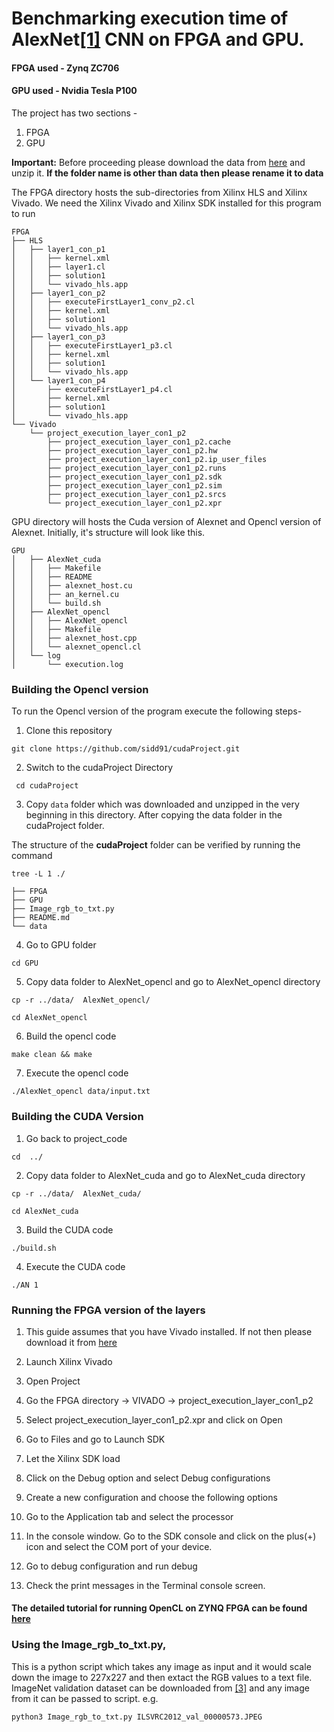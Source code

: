 # Benchmarking execution time of AlexNet[[1]](https://papers.nips.cc/paper/4824-imagenet-classification-with-deep-convolutional-neural-networks.pdf) CNN on FPGA and GPU.
#### FPGA used - Zynq ZC706
#### GPU used -  Nvidia Tesla P100

The project has two sections -  
1. FPGA 
2. GPU

**Important:** Before proceeding please download the data from [here](https://gitlab.com/Tango-DNNbench/Tango/-/archive/master/Tango-master.zip?path=GPU%2FAlexNet%2Fdata)
and unzip it. **If the folder name is other than data then please rename it to data** 

The FPGA directory hosts the sub-directories from Xilinx HLS and Xilinx Vivado. We need the Xilinx Vivado and Xilinx SDK installed for this program to run
```
FPGA
├── HLS
│   ├── layer1_con_p1
│   │   ├── kernel.xml
│   │   ├── layer1.cl
│   │   ├── solution1
│   │   └── vivado_hls.app
│   ├── layer1_con_p2
│   │   ├── executeFirstLayer1_conv_p2.cl
│   │   ├── kernel.xml
│   │   ├── solution1
│   │   └── vivado_hls.app
│   ├── layer1_con_p3
│   │   ├── executeFirstLayer1_p3.cl
│   │   ├── kernel.xml
│   │   ├── solution1
│   │   └── vivado_hls.app
│   └── layer1_con_p4
│       ├── executeFirstLayer1_p4.cl
│       ├── kernel.xml
│       ├── solution1
│       └── vivado_hls.app
└── Vivado
    └── project_execution_layer_con1_p2
        ├── project_execution_layer_con1_p2.cache
        ├── project_execution_layer_con1_p2.hw
        ├── project_execution_layer_con1_p2.ip_user_files
        ├── project_execution_layer_con1_p2.runs
        ├── project_execution_layer_con1_p2.sdk
        ├── project_execution_layer_con1_p2.sim
        ├── project_execution_layer_con1_p2.srcs
        └── project_execution_layer_con1_p2.xpr
```



GPU directory will hosts the Cuda version of Alexnet and Opencl version of Alexnet. Initially, it's structure will look like this. 

```
GPU
│   ├── AlexNet_cuda
│   │   ├── Makefile
│   │   ├── README
│   │   ├── alexnet_host.cu
│   │   ├── an_kernel.cu
│   │   └── build.sh
│   ├── AlexNet_opencl
│   │   ├── AlexNet_opencl
│   │   ├── Makefile
│   │   ├── alexnet_host.cpp
│   │   └── alexnet_opencl.cl
│   └── log
│       └── execution.log
```


### Building the Opencl version
To run the Opencl version of the program execute the following steps- 
1. Clone this repository 

```git clone https://github.com/sidd91/cudaProject.git```

2. Switch to the cudaProject Directory

``` cd cudaProject```

3. Copy ```data``` folder which was downloaded and unzipped in the very beginning in this directory. After copying the data folder in the cudaProject folder. 

The structure of the **cudaProject** folder can be verified by running the command

```
tree -L 1 ./

```

```
├── FPGA
├── GPU
├── Image_rgb_to_txt.py
├── README.md
└── data
```

4. Go to GPU folder

``` cd GPU ```

5. Copy data folder to AlexNet_opencl and go to AlexNet_opencl directory

```cp -r ../data/  AlexNet_opencl/```

```cd AlexNet_opencl```

6. Build the opencl code

 ```make clean && make```

7. Execute the opencl code

```./AlexNet_opencl data/input.txt ```

### Building the CUDA Version
1. Go back to project_code

```cd  ../ ```
  
2. Copy data folder to AlexNet_cuda and go to AlexNet_cuda directory

```cp -r ../data/  AlexNet_cuda/```

```cd AlexNet_cuda```

3. Build the CUDA code

 ```./build.sh```

4. Execute the CUDA code

```./AN 1 ```

### Running the FPGA version of the layers

1. This guide assumes that you have Vivado installed. If not then please download it from [here](https://www.xilinx.com/member/forms/download/xef-vivado.html?filename=Xilinx_Vivado_SDK_Web_2018.3_1207_2324_Win64.exe)

2. Launch Xilinx Vivado

3. Open Project

4. Go the FPGA directory -> VIVADO -> project_execution_layer_con1_p2

5. Select project_execution_layer_con1_p2.xpr and click on Open

6. Go to Files and go to Launch SDK

7. Let the Xilinx SDK load

8. Click on the Debug option and select Debug configurations

9. Create a new configuration and choose the following options

10. Go to the Application tab and select the processor

11. In the console window. Go to the SDK console and click on the plus(+) icon and select the COM port of your device. 

12. Go to debug configuration and run debug

13. Check the print messages in the Terminal console screen.

#### The detailed tutorial for running OpenCL on ZYNQ FPGA can be found [here](https://gitlab.com/Tango-DNNbench/Tango/tree/master/FPGA)


### Using the Image_rgb_to_txt.py, 
This is a python script which takes any image as input and it would scale down the image to 227x227 and then extact the RGB values to a text file.
ImageNet validation dataset can be downloaded from [[3]](http://www.image-net.org/
) and any image from it can be passed to script.
e.g.

```python3 Image_rgb_to_txt.py ILSVRC2012_val_00000573.JPEG```

